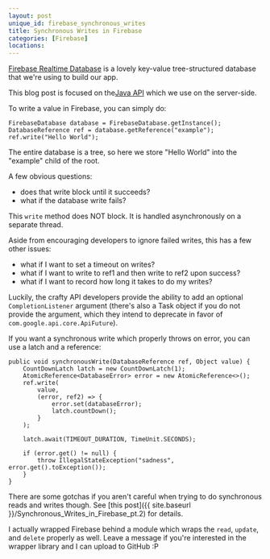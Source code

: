 ```yaml
---
layout: post
unique_id: firebase_synchronous_writes
title: Synchronous Writes in Firebase
categories: [Firebase]
locations: 
---
```


[Firebase Realtime Database](https://firebase.google.com/) is a lovely key-value tree-structured database that we're using to build our app.

This blog post is focused on the[Java API](https://github.com/firebase/firebase-admin-java) which we use on the server-side.

To write a value in Firebase, you can simply do:

```
FirebaseDatabase database = FirebaseDatabase.getInstance();
DatabaseReference ref = database.getReference("example");
ref.write("Hello World");
```

The entire database is a tree, so here we store "Hello World" into the "example" child of the root.

A few obvious questions:
* does that write block until it succeeds?
* what if the database write fails?

This `write` method does NOT block.  It is handled asynchronously on a separate thread.

Aside from encouraging developers to ignore failed writes, this has a few other issues:
* what if I want to set a timeout on writes?
* what if I want to write to ref1 and then write to ref2 upon success?
* what if I want to record how long it takes to do my writes?

Luckily, the crafty API developers provide the ability to add an optional `CompletionListener` argument (there's also a Task object if you do not provide the argument, which they intend to deprecate in favor of `com.google.api.core.ApiFuture`).

If you want a synchronous write which properly throws on error, you can use a latch and a reference:

```
public void synchronousWrite(DatabaseReference ref, Object value) {
    CountDownLatch latch = new CountDownLatch(1);
    AtomicReference<DatabaseError> error = new AtomicReference<>();
    ref.write(
        value,
        (error, ref2) => {
    	    error.set(databaseError);
            latch.countDown();
        }
    );

    latch.await(TIMEOUT_DURATION, TimeUnit.SECONDS);

    if (error.get() != null) {
        throw IllegalStateException("sadness", error.get().toException());
    }
}
```

There are some gotchas if you aren't careful when trying to do synchronous reads and writes though.  See [this post]({{ site.baseurl }}/Synchronous_Writes_in_Firebase_pt.2) for details.

I actually wrapped Firebase behind a module which wraps the `read`, `update`, and `delete` properly as well.  Leave a message if you're interested in the wrapper library and I can upload to GitHub :P
